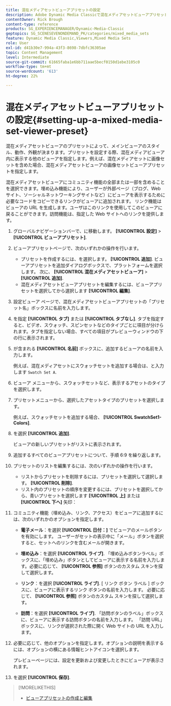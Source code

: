 ```yaml
---
title: 混在メディアセットビューアプリセットの設定
description: Adobe Dynamic Media Classicで混在メディアセットビューアプリセットを設定する方法について説明します。
contentOwner: Rick Brough
content-type: reference
products: SG_EXPERIENCEMANAGER/Dynamic-Media-Classic
geptopics: SG_SCENESEVENONDEMAND_PK/categories/mixed_media_sets
feature: Dynamic Media Classic,Viewers,Mixed Media Sets
role: User
exl-id: d41b30e7-994a-43f3-8698-7dbfc36305ae
topic: Content Management
level: Intermediate
source-git-commit: 61665faba1e6bb711aae5becf0150d1ebe3105c0
workflow-type: tm+mt
source-wordcount: '613'
ht-degree: 22%

---
```


# 混在メディアセットビューアプリセットの設定{#setting-up-a-mixed-media-set-viewer-preset}

混在メディアセットビューアのプリセットによって、メインビューアのスタイル、動作、外観が決まります。プリセットを設定する際、混在メディアビューア内に表示する他のビューアを指定します。例えば、混在メディアセットに画像セットを含めた場合、混在メディアセットビューアの画像セットビューアプリセットを指定します。

混在メディアセットビューアにコミュニティ機能の全部または一部を含めることを選択できます。埋め込み機能により、ユーザーが外部ページ（ブログ、Web サイト、ソーシャルネットワーキングサイトなど）にビューアを表示するために必要なコードをコピーできるリンクがビューアに追加されます。 リンク機能はビューアの URL を生成します。ユーザはこのリンクを使用してこのビューアに戻ることができます。訪問機能は、指定した Web サイトへのリンクを提供します。

1. グローバルナビゲーションバーで、に移動します。 **[!UICONTROL 設定]** > **[!UICONTROL ビューアプリセット]**.
1. ビューアプリセットページで、次のいずれかの操作を行います。

   * プリセットを作成するには、を選択します。 **[!UICONTROL 追加]**. ビューアプリセットを追加ダイアログボックスで、プラットフォームを選択します。 次に、 **[!UICONTROL 混在メディアセットビューア]** > **[!UICONTROL 追加]**.
   * 混在メディアセットビューアプリセットを編集するには、ビューアプリセットを選択してから選択します **[!UICONTROL 編集]**.

1. 設定ビューア ページで、混在メディアセットビューアプリセットの「プリセット名」ボックスに名前を入力します。
1. を指定 **[!UICONTROL タブ]** または **[!UICONTROL タブなし]**. タブを指定すると、ビデオ、スウォッチ、スピンセットなどのタイプごとに項目が分けられます。タブを指定しない場合、すべての項目がプレビューウィンドウの下の行に表示されます。
1. が含まれる **[!UICONTROL 名前]** ボックスに、追加するビューアの名前を入力します。

   例えば、混在メディアセットにスウォッチセットを追加する場合は、と入力します `Swatch Set A`.

1. ビューア メニューから、スウォッチセットなど、表示するアセットのタイプを選択します。
1. プリセットメニューから、選択したアセットタイプのプリセットを選択します。

   例えば、スウォッチセットを追加する場合、 **[!UICONTROL SwatchSet1-Colors]**.

1. を選択 **[!UICONTROL 追加]**.

   ビューアの新しいプリセットがリストに表示されます。

1. 追加するすべてのビューアプリセットについて、手順 6:9 を繰り返します。
1. プリセットのリストを編集するには、次のいずれかの操作を行います。

   * リストからプリセットを削除するには、プリセットを選択して選択します。 **[!UICONTROL 削除]**.
   * リスト内のプリセットの順序を変更するには、プリセットを選択してから、青いプリセットを選択します **[!UICONTROL 上]** または **[!UICONTROL 下へ]** 矢印：

1. コミュニティ機能（埋め込み、リンク、アクセス）をビューアに追加するには、次のいずれかのオプションを指定します。

   * **電子メール**：を選択 **[!UICONTROL 日付：]** でビューアのメールボタンを有効にします。 ユーザーがセットの表示中に「メール」ボタンを選択すると、セットへのリンクを含むメールが開きます。

   * **埋め込み**：を選択 **[!UICONTROL ライブ]**. 「埋め込みボタンラベル」ボックスに、「埋め込み」ボタンとしてビューアに表示する名前を入力します。必要に応じて、 **[!UICONTROL 参照]** ボタンのカスタム スキンを探して選択します。

   * **リンク**：を選択 **[!UICONTROL ライブ]**. [ リンク ボタン ラベル ] ボックスに、ビューアに表示するリンク ボタンの名前を入力します。 必要に応じて、 **[!UICONTROL 参照]** ボタンのカスタム スキンを探して選択します。

   * **訪問**：を選択 **[!UICONTROL ライブ]**. 「訪問ボタンのラベル」ボックスに、ビューアに表示する訪問ボタンの名前を入力します。 「訪問 URL」ボックスに、リンクが選択された際に開く Web サイトの URL を入力します。

1. 必要に応じて、他のオプションを指定します。オプションの説明を表示するには、オプションの横にある情報ヒントアイコンを選択します。

   プレビューページには、設定を更新および変更したときにビューアが表示されます。

1. を選択 **[!UICONTROL 保存]**.

>[!MORELIKETHIS]
>
>* [ビューアプリセットの作成と編集](application-setup.md#adding_and_editing_viewer_presets)
